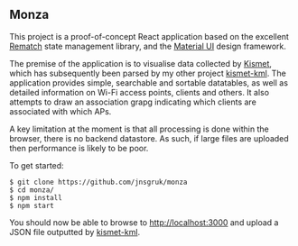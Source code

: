 ## Monza

This project is a proof-of-concept React application based on the excellent [Rematch](https://github.com/rematch/rematch) state management library, and the [Material UI](https://github.com/mui-org/material-ui) design framework.

The premise of the application is to visualise data collected by [Kismet](https://github.com/kismetwireless/kismet), which has subsequently been parsed by my other project [kismet-kml](https://github.com/jnsgruk/kismet-kml). The application provides simple, searchable and sortable datatables, as well as detailed information on Wi-Fi access points, clients and others. It also attempts to draw an association grapg indicating which clients are associated with which APs.

A key limitation at the moment is that all processing is done within the browser, there is no backend datastore. As such, if large files are uploaded then performance is likely to be poor.

To get started:

```
$ git clone https://github.com/jnsgruk/monza
$ cd monza/
$ npm install
$ npm start
```

You should now be able to browse to [http://localhost:3000](http://localhost:3000) and upload a JSON file outputted by [kismet-kml](https://github.com/jnsgruk/kismet-kml).
